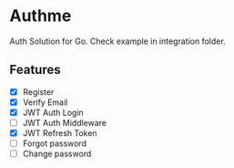 # Authme

Auth Solution for Go. Check example in integration folder.

## Features

- [x] Register
- [x] Verify Email
- [x] JWT Auth Login
- [ ] JWT Auth Middleware
- [x] JWT Refresh Token
- [ ] Forgot password
- [ ] Change password
